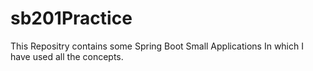 # sb201Practice

This Repositry contains some Spring Boot Small  Applications In which I have used all the concepts.


